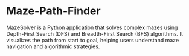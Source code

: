 # Maze-Path-Finder
MazeSolver is a Python application that solves complex mazes using Depth-First Search (DFS) and Breadth-First Search (BFS) algorithms. It visualizes the path from start to goal, helping users understand maze navigation and algorithmic strategies.
